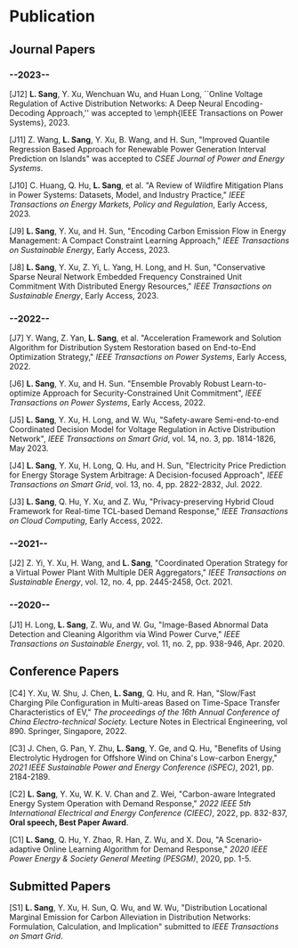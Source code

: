 # Publication

## Journal Papers

### --2023--
[J12] **L. Sang**, Y. Xu, Wenchuan Wu, and Huan Long, ``Online Voltage Regulation of Active Distribution Networks: A Deep Neural Encoding-Decoding Approach,''  was accepted to \emph{IEEE Transactions on Power Systems}, 2023.

[J11] Z. Wang, **L. Sang**, Y. Xu, B. Wang, and H. Sun, "Improved Quantile Regression Based Approach for Renewable Power Generation Interval Prediction on Islands" was accepted to *CSEE Journal of Power and Energy Systems*.

[J10] C. Huang, Q. Hu, **L. Sang**, et al. "A Review of Wildfire Mitigation Plans in Power Systems: Datasets, Model, and Industry Practice," *IEEE Transactions on Energy Markets, Policy and Regulation*, Early Access, 2023.

[J9] **L. Sang**, Y. Xu, and H. Sun, "Encoding Carbon Emission Flow in Energy Management: A Compact Constraint Learning Approach," *IEEE Transactions on Sustainable Energy*, Early Access, 2023.

[J8] **L. Sang**, Y. Xu, Z. Yi, L. Yang, H. Long, and H. Sun, "Conservative Sparse Neural Network Embedded Frequency Constrained Unit Commitment With Distributed Energy Resources," *IEEE Transactions on Sustainable Energy*, Early Access, 2023.

### --2022--

[J7] Y. Wang, Z. Yan, **L. Sang**, et al. "Acceleration Framework and Solution Algorithm for Distribution System Restoration based on End-to-End Optimization Strategy," *IEEE Transactions on Power Systems*, Early Access, 2022.

[J6] **L. Sang**, Y. Xu, and H. Sun. "Ensemble Provably Robust Learn-to-optimize Approach for Security-Constrained Unit Commitment", *IEEE Transactions on Power Systems*, Early Access, 2022.

[J5] **L. Sang**, Y. Xu, H. Long, and W. Wu, "Safety-aware Semi-end-to-end Coordinated Decision Model for Voltage Regulation in Active Distribution Network", *IEEE Transactions on Smart Grid*, vol. 14, no. 3, pp. 1814-1826, May 2023.

[J4] **L. Sang**, Y. Xu, H. Long, Q. Hu, and H. Sun, "Electricity Price Prediction for Energy Storage System Arbitrage: A Decision-focused Approach", *IEEE Transactions on Smart Grid*, vol. 13, no. 4, pp. 2822-2832, Jul. 2022.

[J3] **L. Sang**, Q. Hu, Y. Xu, and Z. Wu, "Privacy-preserving Hybrid Cloud Framework for Real-time TCL-based Demand Response," *IEEE Transactions on Cloud Computing*, Early Access, 2022.

### --2021--

[J2] Z. Yi, Y. Xu, H. Wang, and **L. Sang**, "Coordinated Operation Strategy for a Virtual Power Plant With Multiple DER Aggregators," *IEEE Transactions on Sustainable Energy*, vol. 12, no. 4, pp. 2445-2458, Oct. 2021.

### --2020--

[J1] H. Long, **L. Sang**, Z. Wu, and W. Gu, "Image-Based Abnormal Data Detection and Cleaning Algorithm via Wind Power Curve," *IEEE Transactions on Sustainable Energy*, vol. 11, no. 2, pp. 938-946, Apr. 2020.

## Conference Papers

[C4] Y. Xu, W. Shu, J. Chen, **L. Sang**, Q. Hu, and R. Han, "Slow/Fast Charging Pile Configuration in Multi-areas Based on Time-Space Transfer Characteristics of EV," *The proceedings of the 16th Annual Conference of China Electro-technical Society.* Lecture Notes in Electrical Engineering, vol 890. Springer, Singapore, 2022.

[C3] J. Chen, G. Pan, Y. Zhu, **L. Sang**, Y. Ge, and Q. Hu, "Benefits of Using Electrolytic Hydrogen for Offshore Wind on China's Low-carbon Energy," *2021 IEEE Sustainable Power and Energy Conference (iSPEC)*, 2021, pp. 2184-2189.

[C2] **L. Sang**, Y. Xu, W. K. V. Chan and Z. Wei, "Carbon-aware Integrated Energy System Operation with Demand Response," *2022 IEEE 5th International Electrical and Energy Conference (CIEEC)*, 2022, pp. 832-837, **Oral speech, Best Paper Award**.

[C1] **L. Sang**, Q. Hu, Y. Zhao, R. Han, Z. Wu, and X. Dou, "A Scenario-adaptive Online Learning Algorithm for Demand Response," *2020 IEEE Power Energy & Society General Meeting (PESGM)*, 2020, pp. 1-5.

## Submitted Papers

[S1] **L. Sang**, Y. Xu, H. Sun, Q. Wu, and W. Wu, "Distribution Locational Marginal Emission for Carbon Alleviation in Distribution Networks: Formulation, Calculation, and Implication" submitted to *IEEE Transactions on Smart Grid*.

